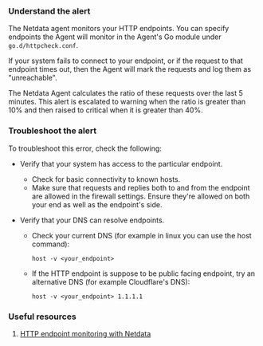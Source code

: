 ### Understand the alert

The Netdata agent monitors your HTTP endpoints. You can specify endpoints the Agent will monitor in the Agent's Go module under `go.d/httpcheck.conf`.

If your system fails to connect to your endpoint, or if the request to that endpoint times out, then the Agent will mark the requests and log them as "unreachable".

The Netdata Agent calculates the ratio of these requests over the last 5 minutes. This alert is escalated to warning when the ratio is greater than 10% and then raised to critical when it is greater than 40%.

### Troubleshoot the alert

To troubleshoot this error, check the following:

- Verify that your system has access to the particular endpoint.
  
    - Check for basic connectivity to known hosts.
    - Make sure that requests and replies both to and from the endpoint are allowed in the firewall settings. Ensure they're allowed on both your end as well as the endpoint's side.

- Verify that your DNS can resolve endpoints. 
    - Check your current DNS (for example in linux you can use the host command):
      
      ```
      host -v <your_endpoint>
      ```
  
    - If the HTTP endpoint is suppose to be public facing endpoint, try an alternative DNS (for example Cloudflare's DNS):
  
      ```
      host -v <your_endpoint> 1.1.1.1
      ```

### Useful resources

1. [HTTP endpoint monitoring with Netdata](/src/go/collectors/go.d.plugin/modules/httpcheck/integrations/http_endpoints.md)